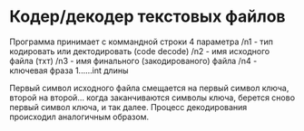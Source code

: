 # Кодер/декодер текстовых файлов
Программа принимает с коммандной строки 4 параметра
/n1 - тип кодировать или дектодировать (code decode)
/n2 - имя исходного файла (тхт)
/n3 - имя финального (закодированого) файла
/n4 - ключевая фраза 1......int длины

Первый символ исходного файла смещается на первый символ ключа, второй на второй... когда заканчиваются символы ключа, берется сново первый символ ключа, и так далее.
Процесс декодирования происходил аналогичным образом.
